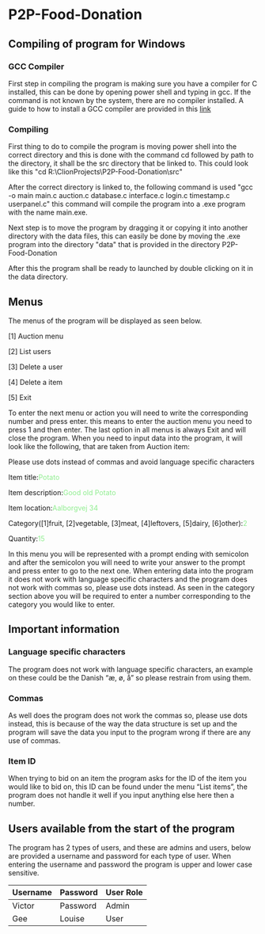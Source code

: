 # P2P-Food-Donation

## Compiling of program for Windows

### GCC Compiler
First step in compiling the program is making sure you have a compiler for C installed, this can be done by opening power shell and typing in gcc. If the command is not known by the system, there are no compiler installed. A guide to how to install a GCC compiler are provided in this [link]( https://www.youtube.com/watch?v=GxFiUEO_3zM&ab_channel=SavvyNik)

### Compiling
First thing to do to compile the program is moving power shell into the correct directory and this is done with the command cd followed by path to the directory, it shall be the src directory that be linked to. This could look like this "cd R:\ClionProjects\P2P-Food-Donation\src"

After the correct directory is linked to, the following command is used "gcc -o main main.c auction.c database.c interface.c login.c timestamp.c userpanel.c" this command will compile the program into a .exe program with the name main.exe.

Next step is to move the program by dragging it or copying it into another directory with the data files, this can easily be done by moving the .exe program into the directory "data" that is provided in the directory P2P-Food-Donation

After this the program shall be ready to launched by double clicking on it in the data directory.

## Menus
The menus of the program will be displayed as seen below.

[1] Auction menu

[2] List users

[3] Delete a user

[4] Delete a item

[5] Exit

To enter the next menu or action you will need to write the corresponding number and press enter. this means to enter the auction menu you need to press 1 and then enter. The last option in all menus is always Exit and will close the program.
When you need to input data into the program, it will look like the following, that are taken from Auction item:

Please use dots instead of commas and avoid language specific characters

Item title:<span style="color:lightgreen;">Potato</span>

Item description:<span style="color:lightgreen;">Good old Potato</span>

Item location:<span style="color:lightgreen;">Aalborgvej 34</span>

Category([1]fruit, [2]vegetable, [3]meat, [4]leftovers, [5]dairy, [6]other):<span style="color:lightgreen;">2</span>

Quantity:<span style="color:lightgreen;">15</span>

In this menu you will be represented with a prompt ending with semicolon and after the semicolon you will need to write your answer to the prompt and press enter to go to the next one. When entering data into the program it does not work with language specific characters and the program does not work with commas so, please use dots instead. As seen in the category section above you will be required to enter a number corresponding to the category you would like to enter. 

## Important information
### Language specific characters
The program does not work with language specific characters, an example on these could be the Danish “æ, ø, å” so please restrain from using them.

### Commas
As well does the program does not work the commas so, please use dots instead, this is because of the way the data structure is set up and the program will save the data you input to the program wrong if there are any use of commas. 

### Item ID
When trying to bid on an item the program asks for the ID of the item you would like to bid on, this ID can be found under the menu “List items”, the program does not handle it well if you input anything else here then a number. 
## Users available from the start of the program
The program has 2 types of users, and these are admins and users, below are provided a username and password for each type of user. When entering the username and password the program is upper and lower case sensitive.

| Username | Password | User Role |
|----------|----------|-----------|
| Victor   | Password | Admin     |
| Gee      | Louise   | User      |
